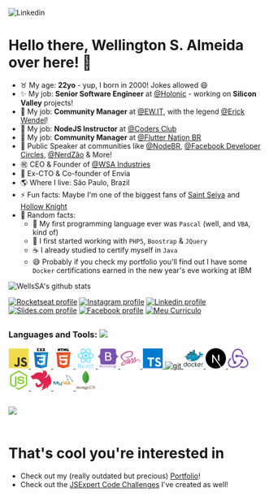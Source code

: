 [portfolio]: https://wellsadev.com
[holonic]: https://www.linkedin.com/company/becomeholonic/mycompany/
[codersclub]: https://codersclub.com.br/
[ewit]: https://cursos.erickwendel.com.br/
[erickwendel]: https://cursos.erickwendel.com.br/
[flutternation]: https://www.meetup.com/pt-BR/FlutterNation/

[nodebr]:https://nodebr.org/
[fbdevcircles]: https://developers.facebook.com/developercircles/
[nerdzao]: https://nerdzao.netlify.app/
[saintseiya]: https://en.wikipedia.org/wiki/Saint_Seiya:_The_Lost_Canvas
[hollowknight]: https://store.steampowered.com/app/367520/Hollow_Knight/

[rocketprofile]: https://app.rocketseat.com.br/me/wellington-s-almeida
[linkedin]: https://www.linkedin.com/in/wells-sa/
[instagram]: https://www.instagram.com/wells.sa/
[facebook]: https://www.facebook.com/wellington.almeida.7503
[slides]: https://slides.com/wellssa
[curriculum]: https://wellsadev.com/curriculum.en.pdf

[jsexpertguide]: https://training-erickwendel.github.io/jsexpert-challenge-guide/

![Linkedin](https://user-images.githubusercontent.com/41883467/169410413-81c0ef73-c784-4c97-8016-83a2f982edb9.png)

# Hello there, **Wellington S. Almeida** over here! 🚀

- ♉️ My age: **22yo** - yup, I born in 2000! Jokes allowed 😄
- ✨ My job: **Senior Software Engineer** at [@Holonic][holonic] - working on **Silicon Valley** projects!
- 🌱 My job: **Community Manager** at [@EW.IT][ewit], with the legend [@Erick Wendel][erickwendel]!
- 🚀 My job: **NodeJS Instructor** at [@Coders Club][codersclub]
- 👷 My job: **Community Manager** at [@Flutter Nation BR][flutternation]
- 🎤 Public Speaker at communities like [@NodeBR][nodebr], [@Facebook Developer Circles][fbdevcircles], [@NerdZão][nerdzao] & More!
- ㊗️ CEO & Founder of [@WSA Industries][portfolio]
- 💼 Ex-CTO & Co-founder of Envia
- 🌎 Where I live: São Paulo, Brazil
- ⚡ Fun facts: Maybe I'm one of the biggest fans of [Saint Seiya][saintseiya] and [Hollow Knight][hollowknight]
- 💠 Random facts: 
   - 🧓 My first programming language ever was `Pascal` (well, and `VBA`, kind of)
   - 📂 I first started working with `PHP5`, `Boostrap` & `JQuery`
   - ☕ I already studied to certify myself in `Java` 
   - 😅 Probably if you check my portfolio you'll find out I have some `Docker` certifications earned in the new year's eve working at IBM 

![WellsSA's github stats](https://github-readme-stats.vercel.app/api?username=WellsSA&show_icons=true&theme=radical)

[![Rocketseat profile](https://img.shields.io/badge/-🚀%20Rocketseat-%238257e6?style=flat)][rocketprofile]
[![Instagram profile](https://img.shields.io/badge/-Instagram-%23E4405F?&style=flat&logo=instagram&logoColor=white)][instagram]
[![Linkedin profile](https://img.shields.io/badge/-Linkedin-%230a66c2?style=flat&logo=LinkedIn)][linkedin]
[![Slides.com profile](https://img.shields.io/badge/slides.com-%23E4637C.svg?&style=flat&logo=slides&logoColor=white)][slides]
[![Facebook profile](https://img.shields.io/badge/facebook-%231877F2.svg?&style=flat&logo=facebook&logoColor=white)][facebook]
[![Meu Curriculo](https://img.shields.io/badge/-💼%20Resume-success)][curriculum]
<!-- [![Meu Portfolio](https://img.shields.io/badge/-🚀%20Rocketseat-%2313448F?style=flat)][portfolio] -->


##

<h3 align="left">Languages and Tools: <img src="https://media.giphy.com/media/WUlplcMpOCEmTGBtBW/giphy.gif" width="30"></h3>
<p align="left"> 
<a href="https://developer.mozilla.org/en-US/docs/Web/JavaScript" target="_blank"> <img src="https://raw.githubusercontent.com/devicons/devicon/master/icons/javascript/javascript-original.svg" alt="javascript" width="40" height="40"/> </a>	
<a href="https://www.w3schools.com/css/" target="_blank"> <img src="https://raw.githubusercontent.com/devicons/devicon/master/icons/css3/css3-original-wordmark.svg" alt="css3" width="40" height="40"/> </a>
<a href="https://www.w3.org/html/" target="_blank"> <img src="https://raw.githubusercontent.com/devicons/devicon/master/icons/html5/html5-original-wordmark.svg" alt="html5" width="40" height="40"/> </a> 
<a href="https://reactjs.org/" target="_blank"> <img src="https://raw.githubusercontent.com/devicons/devicon/master/icons/react/react-original-wordmark.svg" alt="react" width="40" height="40"/> </a>
<a href="https://getbootstrap.com" target="_blank"> <img src="https://raw.githubusercontent.com/devicons/devicon/master/icons/bootstrap/bootstrap-plain-wordmark.svg" alt="bootstrap" width="40" height="40"/> </a> 
<a href="https://sass-lang.com" target="_blank"> <img src="https://raw.githubusercontent.com/devicons/devicon/master/icons/sass/sass-original.svg" alt="sass" width="40" height="40"/> </a> 
<a href="https://www.typescriptlang.org/" target="_blank"> <img src="https://raw.githubusercontent.com/devicons/devicon/master/icons/typescript/typescript-original.svg" alt="typescript" width="40" height="40"/> </a>
<a href="https://git-scm.com/" target="_blank"> <img src="https://www.vectorlogo.zone/logos/git-scm/git-scm-icon.svg" alt="git" width="40" height="40"/> </a> 
<a href="https://www.docker.com/" target="_blank"> <img src="https://raw.githubusercontent.com/devicons/devicon/master/icons/docker/docker-original-wordmark.svg" alt="docker" width="40" height="40"/> </a> 
<a href="https://nextjs.org/" target="_blank"> <img src="https://raw.githubusercontent.com/devicons/devicon/master/icons/nextjs/nextjs-original.svg" alt="next" width="40" height="40"/> </a> 
<a href="https://redux.js.org/" target="_blank"> <img src="https://raw.githubusercontent.com/devicons/devicon/master/icons/redux/redux-original.svg" alt="redux" width="40" height="40"/> </a>
<a href="https://nodejs.org/en/" target="_blank"> <img src="https://raw.githubusercontent.com/devicons/devicon/master/icons/nodejs/nodejs-original.svg" alt="node js" width="40" height="40"/> </a> 
 <a href="https://nodejs.org/en/" target="_blank"> <img src="https://raw.githubusercontent.com/devicons/devicon/master/icons/nestjs/nestjs-plain.svg" alt="nest js" width="40" height="40"/> </a> 
<a href="https://www.mysql.com/" target="_blank"> <img src="https://raw.githubusercontent.com/devicons/devicon/master/icons/mysql/mysql-original-wordmark.svg" alt="mysql" width="40" height="40"/> </a> 
<a href="https://www.mongodb.com/" target="_blank"> <img src="https://raw.githubusercontent.com/devicons/devicon/master/icons/mongodb/mongodb-original-wordmark.svg" alt="mongodb" width="40" height="40"/> </a> 

</p>

##

<div>
  <img height="180em" src="https://github-readme-stats.vercel.app/api/top-langs/?username=WellsSA&layout=compact&langs_count=7&theme=radical"/>
</div>
</div>

<br>

# That's cool you're interested in
<!-- - If you wanna have more recent updates, my main social media currently is [Instagram][instagram]
- If you saw any of my presentations, probably the slide you're looking at is in [Slides.com][slides]
- In case you didn't know, I'm the main responsible for creating the [**JSExpert Code Challenges**][jsexpertguide], so don't forget to take a look and maybe try one of them 😉 -->
 - Check out my (really outdated but precious) [Portfolio][portfolio]!
- Check out the [JSExpert Code Challenges][jsexpertguide] I've created as well!

